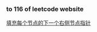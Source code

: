 ### to 116 of leetcode website

[填充每个节点的下一个右侧节点指针](https://leetcode-cn.com/problems/populating-next-right-pointers-in-each-node/)